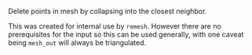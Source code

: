 Delete points in mesh by collapsing into the closest neighbor.

This was created for internal use by `remesh`. However there are no prerequisites for the input so this can be used generally, with one caveat being `mesh_out` will always be triangulated.
